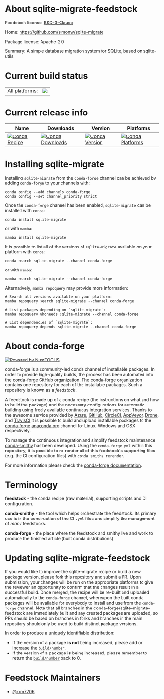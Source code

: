 About sqlite-migrate-feedstock
==============================

Feedstock license: [BSD-3-Clause](https://github.com/conda-forge/sqlite-migrate-feedstock/blob/main/LICENSE.txt)

Home: https://github.com/simonw/sqlite-migrate

Package license: Apache-2.0

Summary: A simple database migration system for SQLite, based on sqlite-utils

Current build status
====================


<table><tr><td>All platforms:</td>
    <td>
      <a href="https://dev.azure.com/conda-forge/feedstock-builds/_build/latest?definitionId=21479&branchName=main">
        <img src="https://dev.azure.com/conda-forge/feedstock-builds/_apis/build/status/sqlite-migrate-feedstock?branchName=main">
      </a>
    </td>
  </tr>
</table>

Current release info
====================

| Name | Downloads | Version | Platforms |
| --- | --- | --- | --- |
| [![Conda Recipe](https://img.shields.io/badge/recipe-sqlite--migrate-green.svg)](https://anaconda.org/conda-forge/sqlite-migrate) | [![Conda Downloads](https://img.shields.io/conda/dn/conda-forge/sqlite-migrate.svg)](https://anaconda.org/conda-forge/sqlite-migrate) | [![Conda Version](https://img.shields.io/conda/vn/conda-forge/sqlite-migrate.svg)](https://anaconda.org/conda-forge/sqlite-migrate) | [![Conda Platforms](https://img.shields.io/conda/pn/conda-forge/sqlite-migrate.svg)](https://anaconda.org/conda-forge/sqlite-migrate) |

Installing sqlite-migrate
=========================

Installing `sqlite-migrate` from the `conda-forge` channel can be achieved by adding `conda-forge` to your channels with:

```
conda config --add channels conda-forge
conda config --set channel_priority strict
```

Once the `conda-forge` channel has been enabled, `sqlite-migrate` can be installed with `conda`:

```
conda install sqlite-migrate
```

or with `mamba`:

```
mamba install sqlite-migrate
```

It is possible to list all of the versions of `sqlite-migrate` available on your platform with `conda`:

```
conda search sqlite-migrate --channel conda-forge
```

or with `mamba`:

```
mamba search sqlite-migrate --channel conda-forge
```

Alternatively, `mamba repoquery` may provide more information:

```
# Search all versions available on your platform:
mamba repoquery search sqlite-migrate --channel conda-forge

# List packages depending on `sqlite-migrate`:
mamba repoquery whoneeds sqlite-migrate --channel conda-forge

# List dependencies of `sqlite-migrate`:
mamba repoquery depends sqlite-migrate --channel conda-forge
```


About conda-forge
=================

[![Powered by
NumFOCUS](https://img.shields.io/badge/powered%20by-NumFOCUS-orange.svg?style=flat&colorA=E1523D&colorB=007D8A)](https://numfocus.org)

conda-forge is a community-led conda channel of installable packages.
In order to provide high-quality builds, the process has been automated into the
conda-forge GitHub organization. The conda-forge organization contains one repository
for each of the installable packages. Such a repository is known as a *feedstock*.

A feedstock is made up of a conda recipe (the instructions on what and how to build
the package) and the necessary configurations for automatic building using freely
available continuous integration services. Thanks to the awesome service provided by
[Azure](https://azure.microsoft.com/en-us/services/devops/), [GitHub](https://github.com/),
[CircleCI](https://circleci.com/), [AppVeyor](https://www.appveyor.com/),
[Drone](https://cloud.drone.io/welcome), and [TravisCI](https://travis-ci.com/)
it is possible to build and upload installable packages to the
[conda-forge](https://anaconda.org/conda-forge) [anaconda.org](https://anaconda.org/)
channel for Linux, Windows and OSX respectively.

To manage the continuous integration and simplify feedstock maintenance
[conda-smithy](https://github.com/conda-forge/conda-smithy) has been developed.
Using the ``conda-forge.yml`` within this repository, it is possible to re-render all of
this feedstock's supporting files (e.g. the CI configuration files) with ``conda smithy rerender``.

For more information please check the [conda-forge documentation](https://conda-forge.org/docs/).

Terminology
===========

**feedstock** - the conda recipe (raw material), supporting scripts and CI configuration.

**conda-smithy** - the tool which helps orchestrate the feedstock.
                   Its primary use is in the construction of the CI ``.yml`` files
                   and simplify the management of *many* feedstocks.

**conda-forge** - the place where the feedstock and smithy live and work to
                  produce the finished article (built conda distributions)


Updating sqlite-migrate-feedstock
=================================

If you would like to improve the sqlite-migrate recipe or build a new
package version, please fork this repository and submit a PR. Upon submission,
your changes will be run on the appropriate platforms to give the reviewer an
opportunity to confirm that the changes result in a successful build. Once
merged, the recipe will be re-built and uploaded automatically to the
`conda-forge` channel, whereupon the built conda packages will be available for
everybody to install and use from the `conda-forge` channel.
Note that all branches in the conda-forge/sqlite-migrate-feedstock are
immediately built and any created packages are uploaded, so PRs should be based
on branches in forks and branches in the main repository should only be used to
build distinct package versions.

In order to produce a uniquely identifiable distribution:
 * If the version of a package **is not** being increased, please add or increase
   the [``build/number``](https://docs.conda.io/projects/conda-build/en/latest/resources/define-metadata.html#build-number-and-string).
 * If the version of a package **is** being increased, please remember to return
   the [``build/number``](https://docs.conda.io/projects/conda-build/en/latest/resources/define-metadata.html#build-number-and-string)
   back to 0.

Feedstock Maintainers
=====================

* [@rxm7706](https://github.com/rxm7706/)

